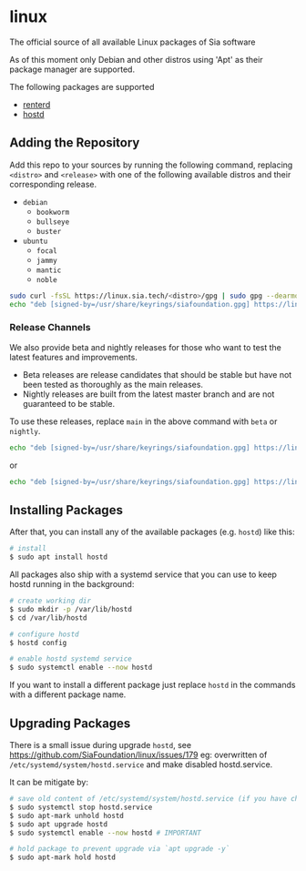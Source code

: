 # linux
The official source of all available Linux packages of Sia software

As of this moment only Debian and other distros using 'Apt' as their package manager are supported.

The following packages are supported

- [renterd](https://github.com/SiaFoundation/renterd)
- [hostd](https://github.com/SiaFoundation/hostd)

## Adding the Repository

Add this repo to your sources by running the following command, replacing
`<distro>` and `<release>` with one of the following available distros and
their corresponding release.

- `debian`
    - `bookworm`
    - `bullseye`
    - `buster`
- `ubuntu`
    - `focal`
    - `jammy`
    - `mantic`
    - `noble`

```bash
sudo curl -fsSL https://linux.sia.tech/<distro>/gpg | sudo gpg --dearmor -o /usr/share/keyrings/siafoundation.gpg
echo "deb [signed-by=/usr/share/keyrings/siafoundation.gpg] https://linux.sia.tech/<distro> <release> main" | sudo tee -a /etc/apt/sources.list.d/siafoundation.list
```

### Release Channels

We also provide beta and nightly releases for those who want to test the latest
features and improvements. 

- Beta releases are release candidates that should be stable but have not been tested as thoroughly as the main releases.
- Nightly releases are built from the latest master branch and are not guaranteed to be stable.

To use these releases, replace `main` in the above command with `beta` or `nightly`. 

```bash
echo "deb [signed-by=/usr/share/keyrings/siafoundation.gpg] https://linux.sia.tech/<distro> <release> beta" | sudo tee -a /etc/apt/sources.list.d/siafoundation.list
```
or
```bash
echo "deb [signed-by=/usr/share/keyrings/siafoundation.gpg] https://linux.sia.tech/<distro> <release> nightly" | sudo tee -a /etc/apt/sources.list.d/siafoundation.list
```

## Installing Packages

After that, you can install any of the available packages (e.g. `hostd`) like this:

```bash
# install
$ sudo apt install hostd
```

All packages also ship with a systemd service that you can use to keep hostd
running in the background:

```bash
# create working dir
$ sudo mkdir -p /var/lib/hostd
$ cd /var/lib/hostd

# configure hostd
$ hostd config

# enable hostd systemd service
$ sudo systemctl enable --now hostd
```

If you want to install a different package just replace `hostd` in the
commands with a different package name.


## Upgrading Packages

There is a small issue during upgrade `hostd`, see https://github.com/SiaFoundation/linux/issues/179
eg: overwritten of `/etc/systemd/system/hostd.service` and make disabled hostd.service.

It can be mitigate by:

```bash
# save old content of /etc/systemd/system/hostd.service (if you have change it)
$ sudo systemctl stop hostd.service
$ sudo apt-mark unhold hostd
$ sudo apt upgrade hostd
$ sudo systemctl enable --now hostd # IMPORTANT

# hold package to prevent upgrade via `apt upgrade -y`
$ sudo apt-mark hold hostd
```
